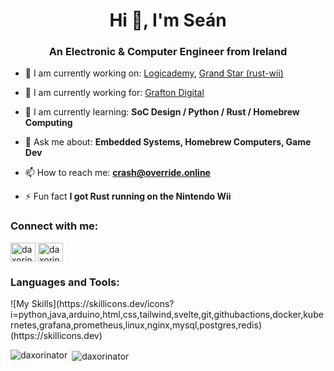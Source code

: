 <h1 align="center">Hi 👋, I'm Seán</h1>
<h3 align="center">An Electronic & Computer Engineer from Ireland</h3>

- 🔭 I am currently working on: [Logicademy](https://github.com/Logicademy), [Grand Star (rust-wii)](https://github.com/rust-wii/)

- 👔 I am currently working for: [Grafton Digital](https://github.com/Grafton-Digital)

- 🌱 I am currently learning: **SoC Design / Python / Rust / Homebrew Computing**

- 💬 Ask me about: **Embedded Systems, Homebrew Computers, Game Dev**

- 📫 How to reach me: **crash@override.online**

- ⚡ Fun fact **I got Rust running on the Nintendo Wii**

<!-- Connection badges (Twitter, LinkedIn) -->
<h3 align="left">Connect with me:</h3>
<p align="left">
<a href="https://twitter.com/daxorinator" target="blank"><img align="center" src="https://raw.githubusercontent.com/rahuldkjain/github-profile-readme-generator/master/src/images/icons/Social/twitter.svg" alt="daxorinator" height="30" width="40" /></a>
<a href="https://linkedin.com/in/daxorinator" target="blank"><img align="center" src="https://raw.githubusercontent.com/rahuldkjain/github-profile-readme-generator/master/src/images/icons/Social/linked-in-alt.svg" alt="daxorinator" height="30" width="40" /></a>
</p>

<!-- Language and Tooling badges -->
<h3 align="left">Languages and Tools:</h3>
<p align="left">
    ![My Skills](https://skillicons.dev/icons?i=python,java,arduino,html,css,tailwind,svelte,git,githubactions,docker,kubernetes,grafana,prometheus,linux,nginx,mysql,postgres,redis)(https://skillicons.dev)
</p>

<!-- GitHub Top Languages -->
<p><img align="left" src="https://github-readme-stats.vercel.app/api/top-langs?username=daxorinator&show_icons=true&locale=en&layout=compact" alt="daxorinator" /></p>

<!-- GitHub Stats -->
<p>&nbsp;<img align="center" src="https://github-readme-stats.vercel.app/api?username=daxorinator&show_icons=true&locale=en" alt="daxorinator" /></p>
